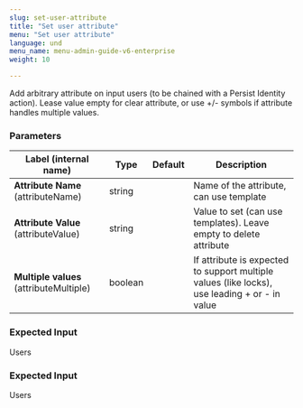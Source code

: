 ```yaml
---
slug: set-user-attribute
title: "Set user attribute"
menu: "Set user attribute"
language: und
menu_name: menu-admin-guide-v6-enterprise
weight: 10

---
```


 Add arbitrary attribute on input users (to be chained with a Persist Identity action). Lease value empty for clear attribute, or use +/- symbols if attribute handles multiple values.

### Parameters
|Label (internal name)|Type|Default|Description|
|---|---|---|---|
|**Attribute Name** (attributeName)|string|<no value>|Name of the attribute, can use template|
|**Attribute Value** (attributeValue)|string|<no value>|Value to set (can use templates). Leave empty to delete attribute|
|**Multiple values** (attributeMultiple)|boolean|<no value>|If attribute is expected to support multiple values (like locks), use leading + or - in value|



### Expected Input
Users


### Expected Input
Users



